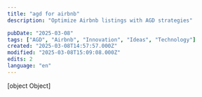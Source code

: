 ```yaml
---
title: "agd for airbnb"
description: "Optimize Airbnb listings with AGD strategies"

pubDate: "2025-03-08"
tags: ["AGD", "Airbnb", "Innovation", "Ideas", "Technology"]
created: "2025-03-08T14:57:57.000Z"
modified: "2025-03-08T15:09:08.000Z"
edits: 2
language: "en"
---
```


[object Object]